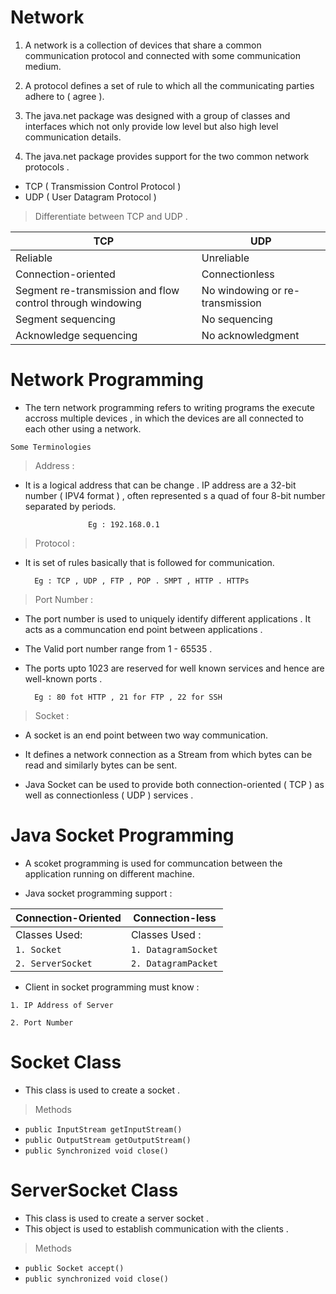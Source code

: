 
# Network 

1. A network is a collection of devices that share a common communication protocol and connected with some communication medium.

2. A protocol defines a set of rule to which all the communicating parties adhere to ( agree ).

3. The java.net package was designed with a group of classes and interfaces which not only provide low level but also high level communication details.

4. The java.net package provides support for the two common network protocols .
- TCP ( Transmission Control Protocol )
- UDP ( User Datagram Protocol )

> Differentiate between TCP and UDP .

| TCP | UDP |
|-----|-------|
|Reliable | Unreliable |
|Connection-oriented |	Connectionless|
|Segment re-transmission and flow control through windowing| 	No windowing or re-transmission|
|Segment sequencing |	No sequencing|
|Acknowledge sequencing |	No acknowledgment|


# Network Programming

- The tern network programming refers to writing programs the execute accross multiple devices , in which the devices are all connected to each other using a network. 

``` Some Terminologies ```

> Address : 

- It is a logical address that can be change . IP address are a 32-bit number ( IPV4 format ) , often represented s a quad of four 8-bit number separated by periods. 
            
                    Eg : 192.168.0.1

>  Protocol :

- It is set of rules basically that is followed for communication.

        Eg : TCP , UDP , FTP , POP . SMPT , HTTP . HTTPs

> Port Number :

- The port number is used to uniquely identify different applications . It acts as a communcation end point between applications .

- The Valid port number range from 1 - 65535 .

- The ports upto 1023 are reserved for well known services and hence are well-known ports .

        Eg : 80 fot HTTP , 21 for FTP , 22 for SSH


> Socket :

- A socket is an end point between two way communication. 

- It defines a network connection as a Stream from which bytes can be read and similarly bytes can be sent.

- Java Socket can be used to provide both connection-oriented ( TCP ) as well as connectionless ( UDP ) services .

# Java Socket Programming

- A scoket programming is used for communcation between the application running on different machine.

- Java socket programming support : 

|Connection-Oriented|Connection-less|
|-------------------|---------------|
|Classes Used: | Classes Used :|
| ```1. Socket```| ```1. DatagramSocket```|
|```2. ServerSocket```|```2. DatagramPacket```|


- Client in socket programming must know :

```1. IP Address of Server ```

```2. Port Number ```


# Socket Class 

- This class is used to create a socket . 
 
 > Methods

 - ``` public InputStream getInputStream() ```
 - ``` public OutputStream getOutputStream() ```
 - ``` public Synchronized void close() ```

 # ServerSocket Class

 - This class is used to create a server socket .
 - This object is used to establish communication with the clients .
  
> Methods
- ``` public Socket accept() ```
- ``` public synchronized void close() ```
